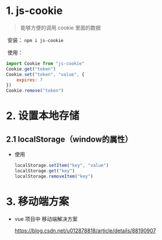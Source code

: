 # 1. js-cookie

> 能够方便的调用 cookie 里面的数据

​	安装： `npm i js-cookie`

​	使用：

```js
import Cookie from "js-cookie"
Cookie.get("token")
Cookie.set("token", "value", {
    expires: 7
})
Cookie.remove("token")
```

# 2. 设置本地存储

## 2.1 localStorage（window的属性）

* 使用

  ```js
  localStorage.setItem("key", "value")
  localStorage.get("key")
  localStorage.removeItem("key")
  ```


# 3. 移动端方案

* vue 项目中 移动端解决方案

  https://blog.csdn.net/u012878818/article/details/88190907